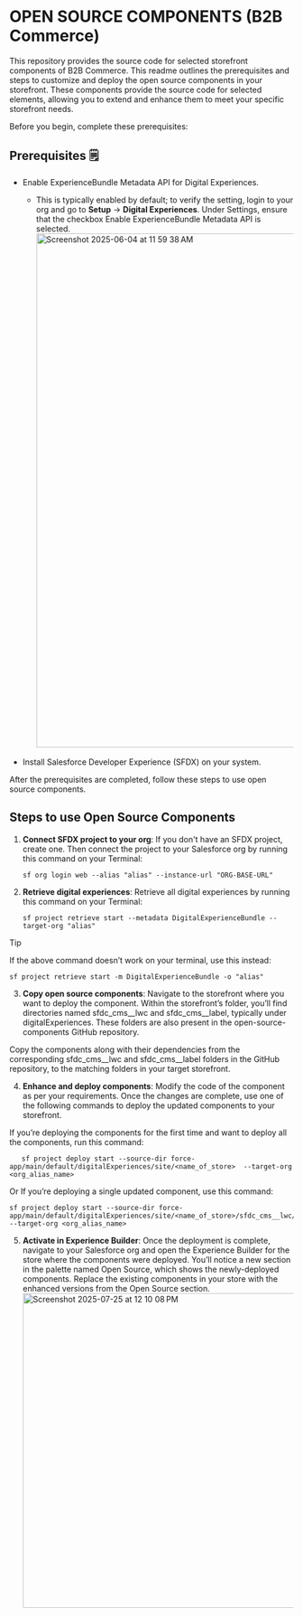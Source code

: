 # OPEN SOURCE COMPONENTS (B2B Commerce)

This repository provides the source code for selected storefront components of B2B Commerce. 
This readme outlines the prerequisites and steps to customize and deploy the open source components in your storefront. These components provide the source code for selected elements, allowing you to extend and enhance them to meet your specific storefront needs.

Before you begin, complete these prerequisites:

## Prerequisites 🗒️
* Enable ExperienceBundle Metadata API for Digital Experiences.
  * This is typically enabled by default; to verify the setting, login to your org and go to **Setup** → **Digital Experiences**. Under Settings, ensure that the checkbox Enable ExperienceBundle Metadata API is selected. <img width="1547" height="910" alt="Screenshot 2025-06-04 at 11 59 38 AM" src="https://github.com/user-attachments/assets/0243481b-e50a-403b-a228-b8761b88be4d" />

* Install Salesforce Developer Experience (SFDX) on your system.

After the prerequisites are completed, follow these steps to use open source components.

## Steps to use Open Source Components

1. **Connect SFDX project to your org**: If you don't have an SFDX project, create one. Then connect the project to your Salesforce org by running this command on your Terminal:

   ```console 
   sf org login web --alias "alias" --instance-url "ORG-BASE-URL"
   ```

2. **Retrieve digital experiences**: Retrieve all digital experiences by running this command on your Terminal:
   ```console
   sf project retrieve start --metadata DigitalExperienceBundle --target-org "alias"
   ```
  > [!TIP]
  > If the above command doesn’t work on your terminal, use this instead:
  > ```console
  > sf project retrieve start -m DigitalExperienceBundle -o "alias"
  > ```

3. **Copy open source components**: Navigate to the storefront where you want to deploy the component. Within the storefront’s folder, you’ll find directories named sfdc_cms__lwc and sfdc_cms__label, typically under digitalExperiences. These folders are also present in the open-source-components GitHub repository. 

Copy the components along with their dependencies from the corresponding sfdc_cms__lwc and sfdc_cms__label folders in the GitHub repository, to the matching folders in your target storefront.


4. **Enhance and deploy components**: Modify the code of the component as per your requirements. Once the changes are complete, use one of the following commands to deploy the updated components to your storefront.

If you’re deploying the components for the first time and want to deploy all the components, run this command:

```console
   sf project deploy start --source-dir force-app/main/default/digitalExperiences/site/<name_of_store>  --target-org <org_alias_name>
   ```
Or If you’re deploying a single updated component, use this command:

   ```console
   sf project deploy start --source-dir force-app/main/default/digitalExperiences/site/<name_of_store>/sfdc_cms__lwc/<name_of_component>  --target-org <org_alias_name>
   ```

5. **Activate in Experience Builder**: Once the deployment is complete, navigate to your Salesforce org and open the Experience Builder for the store where the components were deployed. You’ll notice a new section in the palette named Open Source, which shows the newly-deployed components. Replace the existing components in your store with the enhanced versions from the Open Source section. <img width="967" height="557" alt="Screenshot 2025-07-25 at 12 10 08 PM" src="https://github.com/user-attachments/assets/81705582-a38f-429c-91c5-445393136add" />
